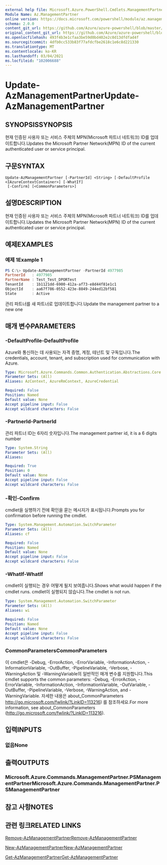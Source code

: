 ```yaml
---
external help file: Microsoft.Azure.PowerShell.Cmdlets.ManagementPartner.dll-Help.xml
Module Name: Az.ManagementPartner
online version: https://docs.microsoft.com/powershell/module/az.managementpartner/update-azmanagementpartner
schema: 2.0.0
content_git_url: https://github.com/Azure/azure-powershell/blob/master/src/ManagementPartner/ManagementPartner/help/Update-AzManagementPartner.md
original_content_git_url: https://github.com/Azure/azure-powershell/blob/master/src/ManagementPartner/ManagementPartner/help/Update-AzManagementPartner.md
ms.openlocfilehash: 493f4b3e1cfaa3be59d0bd402e2c0d13dfdfad4f
ms.sourcegitcommit: 4dfb0cc533b83f77afdcfbe2618c1e6c8d221330
ms.translationtype: MT
ms.contentlocale: ko-KR
ms.lasthandoff: 03/04/2021
ms.locfileid: "102006688"
---
```

# <span data-ttu-id="56f3d-101">Update-AzManagementPartner</span><span class="sxs-lookup"><span data-stu-id="56f3d-101">Update-AzManagementPartner</span></span>

## <span data-ttu-id="56f3d-102">SYNOPSIS</span><span class="sxs-lookup"><span data-stu-id="56f3d-102">SYNOPSIS</span></span>
<span data-ttu-id="56f3d-103">현재 인증된 사용자 또는 서비스 주체의 MPN(Microsoft 파트너 네트워크) ID를 업데이트합니다.</span><span class="sxs-lookup"><span data-stu-id="56f3d-103">Updates the Microsoft Partner Network(MPN) ID of the current authenticated user or service principal.</span></span>

## <span data-ttu-id="56f3d-104">구문</span><span class="sxs-lookup"><span data-stu-id="56f3d-104">SYNTAX</span></span>

```
Update-AzManagementPartner [-PartnerId] <String> [-DefaultProfile <IAzureContextContainer>] [-WhatIf]
 [-Confirm] [<CommonParameters>]
```

## <span data-ttu-id="56f3d-105">설명</span><span class="sxs-lookup"><span data-stu-id="56f3d-105">DESCRIPTION</span></span>
<span data-ttu-id="56f3d-106">현재 인증된 사용자 또는 서비스 주체의 MPN(Microsoft 파트너 네트워크) ID를 업데이트합니다.</span><span class="sxs-lookup"><span data-stu-id="56f3d-106">Updates the Microsoft Partner Network(MPN) ID of the current authenticated user or service principal.</span></span>

## <span data-ttu-id="56f3d-107">예제</span><span class="sxs-lookup"><span data-stu-id="56f3d-107">EXAMPLES</span></span>

### <span data-ttu-id="56f3d-108">예제 1</span><span class="sxs-lookup"><span data-stu-id="56f3d-108">Example 1</span></span>
```powershell
PS C:\> Update-AzManagementPartner -PartnerId 4977985
PartnerId   : 4977985
PartnerName : Test_Test_DPORTest
TenantId    : 1b1121dd-6900-412a-af73-e8d44f81e1c1
ObjectId    : aa67f786-0552-423e-8849-244ed12bf581
State       : Active
```

<span data-ttu-id="56f3d-109">관리 파트너를 새 파트너로 업데이트합니다.</span><span class="sxs-lookup"><span data-stu-id="56f3d-109">Update the management partner to a new one</span></span>

## <span data-ttu-id="56f3d-110">매개 변수</span><span class="sxs-lookup"><span data-stu-id="56f3d-110">PARAMETERS</span></span>

### <span data-ttu-id="56f3d-111">-DefaultProfile</span><span class="sxs-lookup"><span data-stu-id="56f3d-111">-DefaultProfile</span></span>
<span data-ttu-id="56f3d-112">Azure와 통신하는 데 사용되는 자격 증명, 계정, 테넌트 및 구독입니다.</span><span class="sxs-lookup"><span data-stu-id="56f3d-112">The credentials, account, tenant, and subscription used for communication with Azure.</span></span>

```yaml
Type: Microsoft.Azure.Commands.Common.Authentication.Abstractions.Core.IAzureContextContainer
Parameter Sets: (All)
Aliases: AzContext, AzureRmContext, AzureCredential

Required: False
Position: Named
Default value: None
Accept pipeline input: False
Accept wildcard characters: False
```

### <span data-ttu-id="56f3d-113">-PartnerId</span><span class="sxs-lookup"><span data-stu-id="56f3d-113">-PartnerId</span></span>
<span data-ttu-id="56f3d-114">관리 파트너 ID는 6자리 숫자입니다.</span><span class="sxs-lookup"><span data-stu-id="56f3d-114">The management partner id, it is a 6 digits number</span></span>

```yaml
Type: System.String
Parameter Sets: (All)
Aliases:

Required: True
Position: 0
Default value: None
Accept pipeline input: False
Accept wildcard characters: False
```

### <span data-ttu-id="56f3d-115">-확인</span><span class="sxs-lookup"><span data-stu-id="56f3d-115">-Confirm</span></span>
<span data-ttu-id="56f3d-116">cmdlet을 실행하기 전에 확인을 묻는 메시지가 표시됩니다.</span><span class="sxs-lookup"><span data-stu-id="56f3d-116">Prompts you for confirmation before running the cmdlet.</span></span>

```yaml
Type: System.Management.Automation.SwitchParameter
Parameter Sets: (All)
Aliases: cf

Required: False
Position: Named
Default value: None
Accept pipeline input: False
Accept wildcard characters: False
```

### <span data-ttu-id="56f3d-117">-WhatIf</span><span class="sxs-lookup"><span data-stu-id="56f3d-117">-WhatIf</span></span>
<span data-ttu-id="56f3d-118">cmdlet이 실행되는 경우 어떻게 될지 보여줍니다.</span><span class="sxs-lookup"><span data-stu-id="56f3d-118">Shows what would happen if the cmdlet runs.</span></span>
<span data-ttu-id="56f3d-119">cmdlet이 실행되지 않습니다.</span><span class="sxs-lookup"><span data-stu-id="56f3d-119">The cmdlet is not run.</span></span>

```yaml
Type: System.Management.Automation.SwitchParameter
Parameter Sets: (All)
Aliases: wi

Required: False
Position: Named
Default value: None
Accept pipeline input: False
Accept wildcard characters: False
```

### <span data-ttu-id="56f3d-120">CommonParameters</span><span class="sxs-lookup"><span data-stu-id="56f3d-120">CommonParameters</span></span>
<span data-ttu-id="56f3d-121">이 cmdlet은 -Debug, -ErrorAction, -ErrorVariable, -InformationAction, -InformationVariable, -OutBuffer, -PipelineVariable, -Verbose, -WarningAction 및 -WarningVariable의 일반적인 매개 변수를 지원합니다.</span><span class="sxs-lookup"><span data-stu-id="56f3d-121">This cmdlet supports the common parameters: -Debug, -ErrorAction, -ErrorVariable, -InformationAction, -InformationVariable, -OutVariable, -OutBuffer, -PipelineVariable, -Verbose, -WarningAction, and -WarningVariable.</span></span> <span data-ttu-id="56f3d-122">자세한 내용은 about_CommonParameters http://go.microsoft.com/fwlink/?LinkID=113216) 를 참조하세요.</span><span class="sxs-lookup"><span data-stu-id="56f3d-122">For more information, see about_CommonParameters (http://go.microsoft.com/fwlink/?LinkID=113216).</span></span>

## <span data-ttu-id="56f3d-123">입력</span><span class="sxs-lookup"><span data-stu-id="56f3d-123">INPUTS</span></span>

### <span data-ttu-id="56f3d-124">없음</span><span class="sxs-lookup"><span data-stu-id="56f3d-124">None</span></span>

## <span data-ttu-id="56f3d-125">출력</span><span class="sxs-lookup"><span data-stu-id="56f3d-125">OUTPUTS</span></span>

### <span data-ttu-id="56f3d-126">Microsoft.Azure.Commands.ManagementPartner.PSManagementPartner</span><span class="sxs-lookup"><span data-stu-id="56f3d-126">Microsoft.Azure.Commands.ManagementPartner.PSManagementPartner</span></span>

## <span data-ttu-id="56f3d-127">참고 사항</span><span class="sxs-lookup"><span data-stu-id="56f3d-127">NOTES</span></span>

## <span data-ttu-id="56f3d-128">관련 링크</span><span class="sxs-lookup"><span data-stu-id="56f3d-128">RELATED LINKS</span></span>

[<span data-ttu-id="56f3d-129">Remove-AzManagementPartner</span><span class="sxs-lookup"><span data-stu-id="56f3d-129">Remove-AzManagementPartner</span></span>](./Remove-AzManagementPartner.md)

[<span data-ttu-id="56f3d-130">New-AzManagementPartner</span><span class="sxs-lookup"><span data-stu-id="56f3d-130">New-AzManagementPartner</span></span>](./New-AzManagementPartner.md)

[<span data-ttu-id="56f3d-131">Get-AzManagementPartner</span><span class="sxs-lookup"><span data-stu-id="56f3d-131">Get-AzManagementPartner</span></span>](./Get-AzManagementPartner.md)